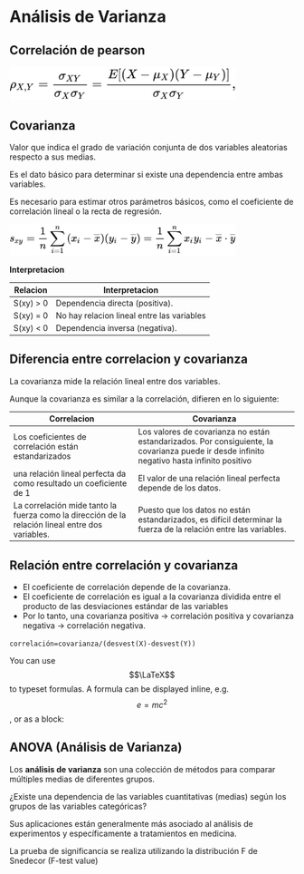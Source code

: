 # Análisis de Varianza

## Correlación de pearson

<img src="images/pearson.jpg" alt="drawing" width="400"/>
<!-- ![Pearson correlation](images/pearson.jpg =250x) -->

## Covarianza

Valor que indica el grado de variación conjunta de dos variables aleatorias respecto a sus medias.

Es el dato básico para determinar si existe una dependencia entre ambas variables.

Es necesario para estimar otros parámetros básicos, como el coeficiente de correlación lineal o la recta de regresión.

<img src="images/covariance.jpg" alt="drawing" width="400"/>
<!-- !(Pearson correlation)[] -->

**Interpretacion**

|**Relacion**|**Interpretacion**|
|---|---|
|S(xy) > 0| Dependencia directa (positiva). |
|S(xy) = 0| No hay relacion lineal entre las variables |
|S(xy) < 0| Dependencia inversa (negativa). |

## Diferencia entre correlacion y covarianza

La covarianza mide la relación lineal entre dos variables.

Aunque la covarianza es similar a la correlación, difieren en lo siguiente:

|**Correlacion**|**Covarianza**|
|---|---|
|Los coeficientes de correlación están estandarizados| Los valores de covarianza no están estandarizados. Por consiguiente, la covarianza puede ir desde infinito negativo hasta infinito positivo|
|una relación lineal perfecta da como resultado un coeficiente de 1|El valor de una relación lineal perfecta depende de los datos.|
|La correlación mide tanto la fuerza como la dirección de la relación lineal entre dos variables.|  Puesto que los datos no están estandarizados, es difícil determinar la fuerza de la relación entre las variables. |

## Relación entre correlación y covarianza

- El coeficiente de correlación depende de la covarianza.
- El coeficiente de correlación es igual a la covarianza dividida entre el producto de las desviaciones estándar de las variables
- Por lo tanto, una covarianza positiva -> correlación positiva y covarianza negativa -> correlación negativa.

`correlación=covarianza/(desvest(X)-desvest(Y))`

You can use $$\LaTeX$$ to typeset formulas. A formula can be displayed inline, e.g. $$e=mc^2$$, or as a block:

## ANOVA (Análisis de Varianza)

Los **análisis de varianza** son una colección de métodos para comparar múltiples medias de diferentes grupos.

¿Existe una dependencia de las variables cuantitativas (medias) según los grupos de las variables categóricas?

Sus aplicaciones están generalmente más asociado al análisis de experimentos y específicamente a tratamientos en medicina.

La prueba de significancia se realiza utilizando la distribución F de Snedecor (F-test value)
